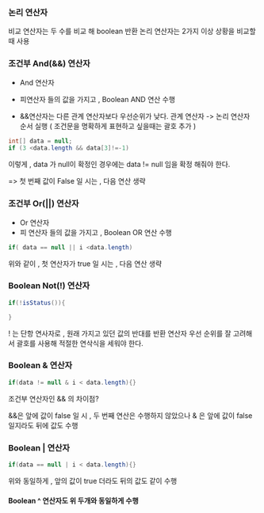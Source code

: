### 논리 연산자

비교 연산자는 두 수를 비교 해 boolean 반환
논리 연산자는 2가지 이상 상황을 비교할 때 사용

### 조건부 And(&&) 연산자

- And 연산자
- 피연산자 들의 값을 가지고 , Boolean AND 연산 수행

- &&연산자는 다른 관계 연산자보다 우선순위가 낮다.
관계 연산자 -> 논리 연산자 순서 실행
( 조건문을 명확하게 표현하고 싶을때는 괄호 추가 )

```java
int[] data = null;
if (3 <data.length && data[3]!=-1)
```

이렇게 , data 가 null이 확정인 경우에는
data != null 임을 확정 해줘야 한다.

=> 첫 번째 값이 False 일 시는 , 다음 연산 생략
### 조건부 Or(||) 연산자

- Or 연산자
- 피 연산자 들의 값을 가지고 , Boolean OR 연산 수행

```java
if( data == null || i <data.length)
```

위와 같이 , 첫 연산자가 true 일 시는 , 다음 연산 생략

### Boolean Not(!) 연산자

```java
if(!isStatus()){

}
```

! 는 단항 연사자로 , 원래 가지고 있던 값의 반대를 반환
연산자 우선 순위를 잘 고려해서 괄호를 사용해 적절한 연삭식을 세워야 한다.

### Boolean & 연산자

```java
if(data != null & i < data.length){}
```

조건부 연산자인 && 의 차이점?

&&은 앞에 값이 false 일 시 , 두 번째 연산은 수행하지 않았으나
& 은 앞에 값이 false 일지라도 뒤에 값도 수행

### Boolean | 연산자
```java
if(data == null | i < data.length){}
```

위와 동일하게 , 앞의 값이 true 더라도 뒤의 값도 같이 수행

#### Boolean ^ 연산자도 위 두개와 동일하게 수행

